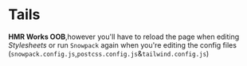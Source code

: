 # Tails
**HMR Works OOB**,however you'll have to reload the page when editing *Stylesheets*
or run `Snowpack` again when you're editing the config files 
(`snowpack.config.js`,`postcss.config.js`&`tailwind.config.js`)